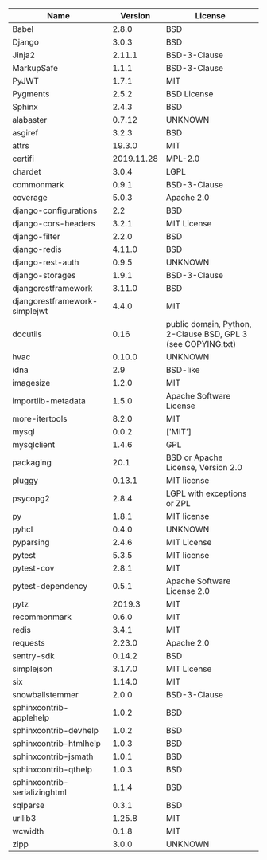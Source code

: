 | Name                          | Version    | License                                                      |
|-------------------------------|------------|--------------------------------------------------------------|
| Babel                         | 2.8.0      | BSD                                                          |
| Django                        | 3.0.3      | BSD                                                          |
| Jinja2                        | 2.11.1     | BSD-3-Clause                                                 |
| MarkupSafe                    | 1.1.1      | BSD-3-Clause                                                 |
| PyJWT                         | 1.7.1      | MIT                                                          |
| Pygments                      | 2.5.2      | BSD License                                                  |
| Sphinx                        | 2.4.3      | BSD                                                          |
| alabaster                     | 0.7.12     | UNKNOWN                                                      |
| asgiref                       | 3.2.3      | BSD                                                          |
| attrs                         | 19.3.0     | MIT                                                          |
| certifi                       | 2019.11.28 | MPL-2.0                                                      |
| chardet                       | 3.0.4      | LGPL                                                         |
| commonmark                    | 0.9.1      | BSD-3-Clause                                                 |
| coverage                      | 5.0.3      | Apache 2.0                                                   |
| django-configurations         | 2.2        | BSD                                                          |
| django-cors-headers           | 3.2.1      | MIT License                                                  |
| django-filter                 | 2.2.0      | BSD                                                          |
| django-redis                  | 4.11.0     | BSD                                                          |
| django-rest-auth              | 0.9.5      | UNKNOWN                                                      |
| django-storages               | 1.9.1      | BSD-3-Clause                                                 |
| djangorestframework           | 3.11.0     | BSD                                                          |
| djangorestframework-simplejwt | 4.4.0      | MIT                                                          |
| docutils                      | 0.16       | public domain, Python, 2-Clause BSD, GPL 3 (see COPYING.txt) |
| hvac                          | 0.10.0     | UNKNOWN                                                      |
| idna                          | 2.9        | BSD-like                                                     |
| imagesize                     | 1.2.0      | MIT                                                          |
| importlib-metadata            | 1.5.0      | Apache Software License                                      |
| more-itertools                | 8.2.0      | MIT                                                          |
| mysql                         | 0.0.2      | ['MIT']                                                      |
| mysqlclient                   | 1.4.6      | GPL                                                          |
| packaging                     | 20.1       | BSD or Apache License, Version 2.0                           |
| pluggy                        | 0.13.1     | MIT license                                                  |
| psycopg2                      | 2.8.4      | LGPL with exceptions or ZPL                                  |
| py                            | 1.8.1      | MIT license                                                  |
| pyhcl                         | 0.4.0      | UNKNOWN                                                      |
| pyparsing                     | 2.4.6      | MIT License                                                  |
| pytest                        | 5.3.5      | MIT license                                                  |
| pytest-cov                    | 2.8.1      | MIT                                                          |
| pytest-dependency             | 0.5.1      | Apache Software License 2.0                                  |
| pytz                          | 2019.3     | MIT                                                          |
| recommonmark                  | 0.6.0      | MIT                                                          |
| redis                         | 3.4.1      | MIT                                                          |
| requests                      | 2.23.0     | Apache 2.0                                                   |
| sentry-sdk                    | 0.14.2     | BSD                                                          |
| simplejson                    | 3.17.0     | MIT License                                                  |
| six                           | 1.14.0     | MIT                                                          |
| snowballstemmer               | 2.0.0      | BSD-3-Clause                                                 |
| sphinxcontrib-applehelp       | 1.0.2      | BSD                                                          |
| sphinxcontrib-devhelp         | 1.0.2      | BSD                                                          |
| sphinxcontrib-htmlhelp        | 1.0.3      | BSD                                                          |
| sphinxcontrib-jsmath          | 1.0.1      | BSD                                                          |
| sphinxcontrib-qthelp          | 1.0.3      | BSD                                                          |
| sphinxcontrib-serializinghtml | 1.1.4      | BSD                                                          |
| sqlparse                      | 0.3.1      | BSD                                                          |
| urllib3                       | 1.25.8     | MIT                                                          |
| wcwidth                       | 0.1.8      | MIT                                                          |
| zipp                          | 3.0.0      | UNKNOWN                                                      |